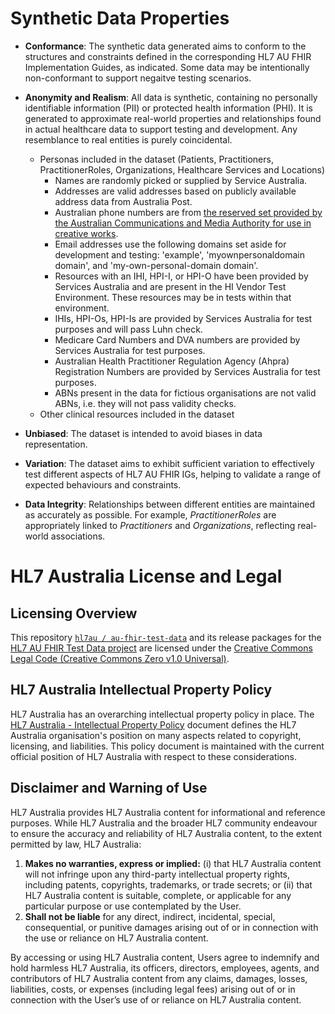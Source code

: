 
# Synthetic Data Properties

- **Conformance**: The synthetic data generated aims to conform to the structures and constraints defined in the corresponding HL7 AU FHIR Implementation Guides, as indicated. Some data may be intentionally non-conformant to support negaitve testing scenarios.

- **Anonymity and Realism**: All data is synthetic, containing no personally identifiable information (PII) or protected health information (PHI). It is generated to approximate real-world properties and relationships found in actual healthcare data to support testing and development. Any resemblance to real entities is purely coincidental.
  - Personas included in the dataset (Patients, Practitioners, PractitionerRoles, Organizations, Healthcare Services and Locations)
    - Names are randomly picked or supplied by Service Australia.
    - Addresses are valid addresses based on publicly available address data from Australia Post.
    - Australian phone numbers are from [the reserved set provided by the Australian Communications and Media Authority for use in creative works](https://www.acma.gov.au/phone-numbers-use-tv-shows-films-and-creative-works). 
    - Email addresses use the following domains set aside for development and testing: 'example', 'myownpersonaldomain domain', and 'my-own-personal-domain domain'. 
    - Resources with an IHI, HPI-I, or HPI-O have been provided by Services Australia and are present in the HI Vendor Test Environment. These resources may be in tests within that environment.
    - IHIs, HPI-Os, HPI-Is are provided by Services Australia for test purposes and will pass Luhn check. 
    - Medicare Card Numbers and DVA numbers are provided by Services Australia for test purposes.
    - Australian Health Practitioner Regulation Agency (Ahpra) Registration Numbers are provided by Services Australia for test purposes.
    - ABNs present in the data for fictious organisations are not valid ABNs, i.e. they will not pass validity checks.
  - Other clinical resources included in the dataset 


- **Unbiased**: The dataset is intended to avoid biases in data representation.

- **Variation**: The dataset aims to exhibit sufficient variation to effectively test different aspects of HL7 AU FHIR IGs, helping to validate a range of expected behaviours and constraints.

- **Data Integrity**: Relationships between different entities are maintained as accurately as possible. For example, *PractitionerRoles* are appropriately linked to *Practitioners* and *Organizations*, reflecting real-world associations.

# HL7 Australia License and Legal

## Licensing Overview

This repository [`hl7au / au-fhir-test-data`](https://github.com/hl7au/au-fhir-test-data) and its release packages for the [HL7 AU FHIR Test Data project](https://confluence.hl7.org/spaces/HA/pages/184927329/HL7+Australia+Project+Registry) are licensed under the [Creative Commons Legal Code (Creative Commons Zero v1.0 Universal)](https://github.com/hl7au/au-fhir-test-data/blob/master/docs/LICENSE.md#CreativeCommonsLegalCode).

## HL7 Australia Intellectual Property Policy

HL7 Australia has an overarching intellectual property policy in place. The [HL7 Australia - Intellectual Property Policy](https://hl7.org.au/fhir/hl7a_ip_policy.pdf) document defines the HL7 Australia organisation's position on many aspects related to copyright, licensing, and liabilities. This policy document is maintained with the current official position of HL7 Australia with respect to these considerations.

## Disclaimer and Warning of Use

HL7 Australia provides HL7 Australia content for informational and reference purposes. While HL7 Australia and the broader HL7 community endeavour to ensure the accuracy and reliability of HL7 Australia content, to the extent permitted by law, HL7 Australia:

1. **Makes no warranties, express or implied:**
    (i) that HL7 Australia content will not infringe upon any third-party intellectual property rights, including patents, copyrights, trademarks, or trade secrets; or
    (ii) that HL7 Australia content is suitable, complete, or applicable for any particular purpose or use contemplated by the User.
2. **Shall not be liable** for any direct, indirect, incidental, special, consequential, or punitive damages arising out of or in connection with the use or reliance on HL7 Australia content.

By accessing or using HL7 Australia content, Users agree to indemnify and hold harmless HL7 Australia, its officers, directors, employees, agents, and contributors of HL7 Australia content from any claims, damages, losses, liabilities, costs, or expenses (including legal fees) arising out of or in connection with the User’s use of or reliance on HL7 Australia content.

